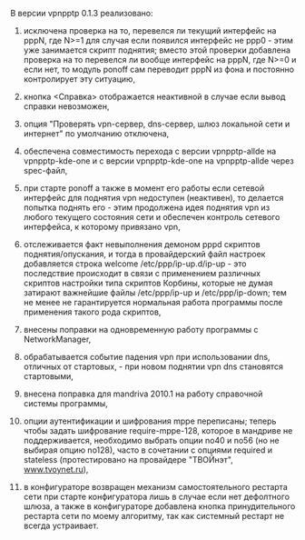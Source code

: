 В версии vpnpptp 0.1.3 реализовано:

1) исключена проверка на то, перевелся ли текущий интерфейс на pppN, где N>=1 для случая если появился интерфейс не ppp0 - этим уже занимается скрипт поднятия; вместо этой проверки добавлена проверка на то перевелся ли вообще интерфейс на pppN, где N>=0 и если нет, то модуль ponoff сам переводит pppN из фона и постоянно контролирует эту ситуацию,

2) кнопка <Справка> отображается неактивной в случае если вывод справки невозможен,

3) опция "Проверять vpn-сервер, dns-сервер, шлюз локальной сети и интернет" по умолчанию отключена,

4) обеспечена совместимость перехода с версии vpnpptp-allde на vpnpptp-kde-one и с версии vpnpptp-kde-one на vpnpptp-allde через spec-файл,

5) при старте ponoff а также в момент его работы если сетевой интерфейс для поднятия vpn недоступен (неактивен), то делается попытка поднять его - этим продолжена идея поднятия vpn из любого текущего состояния сети и обеспечен контроль сетевого интерфейса, к которому привязано vpn,

6) отслеживается факт невыполнения демоном pppd скриптов поднятия/опускания, и тогда в провайдерский файл настроек добавляется строка welcome /etc/ppp/ip-up.d/ip-up - это последствие происходит в связи с применением различных скриптов настройки типа скриптов Корбины, которые не думая затирают важнейшие файлы /etc/ppp/ip-up и /etc/ppp/ip-down; тем не менее не гарантируется нормальная работа программы после применения такого рода скриптов,

7) внесены поправки на одновременную работу программы с NetworkManager,

8) обрабатывается событие падения vpn при использовании dns, отличных от стартовых, - при новом поднятии vpn dns становятся стартовыми,

9) внесена поправка для mandriva 2010.1 на работу справочной системы программы,

10) опции аутентификации и шифрования mppe переписаны; теперь чтобы задать шифрование require-mppe-128, которое в мандриве не поддерживается, необходимо выбрать опции no40 и no56 (но не выбирая опцию no128), часто в сочетании с опциями required и stateless (протестировано на провайдере "ТВОЙнэт", www.tvoynet.ru),

11) в конфигураторе возвращен механизм самостоятельного рестарта сети при старте конфигуратора лишь в случае если нет дефолтного шлюза, а также в конфигураторе добавлена кнопка принудительного рестарта сети по моему алгоритму, так как системный рестарт не всегда устраивает.